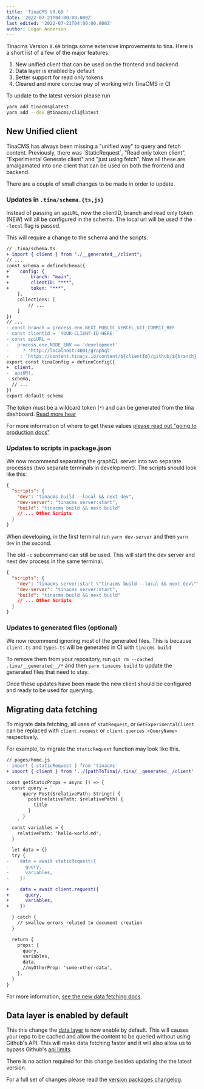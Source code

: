 ```yaml
---
title: 'TinaCMS V0.69 '
date: '2022-07-21T04:00:00.000Z'
last_edited: '2022-07-21T04:00:00.000Z'
author: Logan Anderson
---
```


Tinacms Version `0.69` brings some extensive improvements to tina. Here is a short list of a few of the major features.

1.  New unified client that can be used on the frontend and backend.
2.  Data layer is enabled by default
3.  Better support for read only tokens
4.  Cleared and more concise way of working with TinaCMS in CI

To update to the latest version please run

```bash
yarn add tinacms@latest
yarn add --dev @tinacms/cli@latest
```

## New Unified client

TinaCMS has always been missing a "unified way" to query and fetch content. Previously, there was \`StaticRequest\`, "Read only token client", "Experimental Generate client" and "just using fetch". Now all these are amalgamated into one client that can be used on both the frontend and backend.

There are a couple of small changes to be made in order to update.

### Updates in `.tina/schema.{ts,js}`

Instead of passing an `apiURL`, now the clientID, branch and read only token (NEW) will all be configured in the schema. The local url will be used if the `--local` flag is passed.

This will require a change to the schema and the scripts.

```diff
// .tina/schema.ts
+ import { client } from "./__generated__/client";
// ...
const schema = defineSchema({
+    config: {
+        branch: "main",
+        clientID: "***",
+        token: "***",
    },
    collections: [
        // ...
    ]
})
// ...
- const branch = process.env.NEXT_PUBLIC_VERCEL_GIT_COMMIT_REF
- const clientId = 'YOUR-CLIENT-ID-HERE'
- const apiURL =
-   process.env.NODE_ENV == 'development'
-     ? 'http://localhost:4001/graphql'
-    : `https://content.tinajs.io/content/${clientId}/github/${branch}`
export const tinaConfig = defineConfig({
+  client,
-  apiURl,
  schema,
  // ...
})
export default schema
```

The token must be a wildcard token (`*`) and can be generated from the tina dashboard. [Read more hear](https://tina.io/docs/graphql/read-only-tokens/)

For more information of where to get these values [please read out "going to production docs"](/docs/tina-cloud/connecting-site/#enabling-tina-cloud-in-tinacms)

### Updates to scripts in package.json

We now recommend separating the graphQL server into two separate processes (two separate terminals in development). The scripts should look like this:

```json
{
  "scripts": {
    "dev": "tinacms build --local && next dev",
    "dev-server": "tinacms server:start",
    "build": "tinacms build && next build"
    // ... Other Scripts
  }
}
```

When developing, in the first terminal run `yarn dev-server` and then `yarn dev` in the second.

The old `-c` subcommand can still be used. This will start the dev server and next dev process in the same terminal.

```json
{
  "scripts": {
    "dev": "tinacms server:start \"tinacms build --local && next dev\"",
    "dev-server": "tinacms server:start",
    "build": "tinacms build && next build"
    // ... Other Scripts
  }
}
```

### Updates to generated files (optional)

We now recommend ignoring most of the generated files. This is because `client.ts` and `types.ts` will be generated in CI with `tinacms build`

To remove them from your repository, run `git rm --cached .tina/__generated__/*` and then `yarn tinacms build` to update the generated files that need to stay.

Once these updates have been made the new client should be configured and ready to be used for querying.

## Migrating data fetching

To migrate data fetching, all uses of `statRequest`, or `GetExperimentalClient` can be replaced with `client.request` or `client.queries.<QueryName>` respectively.

For example, to migrate the `staticRequest` function may look like this.

```diff
// pages/home.js
- import { staticRequest } from 'tinacms'
+ import { client } from '../[pathToTina]/.tina/__generated__/client'

const getStaticProps = async () => {
  const query = `
      query Post($relativePath: String!) {
        post(relativePath: $relativePath) {
          title
        }
      }
    `
  const variables = {
    relativePath: 'hello-world.md',
  }

  let data = {}
  try {
-    data = await staticRequest({
-      query,
-      variables,
-    })

+    data = await client.request({
+      query,
+      variables,
+    })

  } catch {
    // swallow errors related to document creation
  }

  return {
    props: {
      query,
      variables,
      data,
      //myOtherProp: 'some-other-data',
    },
  }
}
```

For more information, [see the new data fetching docs](/docs/features/data-fetching).

## Data layer is enabled by default

This this change the [data layer](/docs/reference/content-api/data-layer/) is now enable by default. This will causes your repo to be cached and allow the content to be queried without using Github's API. This will make data fetching faster and it will also allow us to bypass Github's [api limits](https://docs.github.com/en/developers/apps/building-github-apps/rate-limits-for-github-apps).

There is no action required for this change besides updating the the latest version.

For a full set of changes please read the [version packages changelog](https://github.com/tinacms/tinacms/pull/3041).
